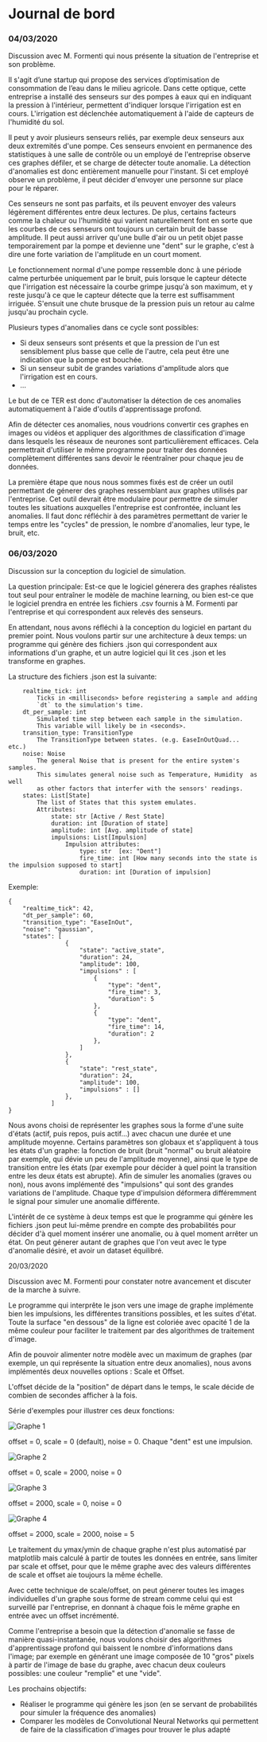 # Journal de bord

### 04/03/2020

Discussion avec M. Formenti qui nous présente la situation de l'entreprise et son problème.

Il s'agit d’une startup qui propose des services d’optimisation de consommation de l’eau dans le milieu agricole. Dans cette optique, cette entreprise a installé des senseurs sur des pompes à eaux qui en indiquant la pression à l'intérieur, permettent d'indiquer lorsque l'irrigation est en cours. L'irrigation est déclenchée automatiquement à l'aide de capteurs de l'humidité du sol. 

Il peut y avoir plusieurs senseurs reliés, par exemple deux senseurs aux deux extremités d'une pompe. Ces senseurs envoient en permanence des statistiques à une salle de contrôle ou un employé de l'entreprise observe ces graphes défiler, et se charge de détecter toute anomalie. La détection d'anomalies est donc entièrement manuelle pour l'instant. Si cet employé observe un problème, il peut décider d'envoyer une personne sur place pour le réparer.

Ces senseurs ne sont pas parfaits, et ils peuvent envoyer des valeurs légèrement différentes entre deux lectures. De plus, certains facteurs comme la chaleur ou l'humidité qui varient naturellement font en sorte que les courbes de ces senseurs ont toujours un certain bruit de basse amplitude. Il peut aussi arriver qu'une bulle d'air ou un petit objet passe temporairement par la pompe et devienne une "dent" sur le graphe, c'est à dire une forte variation de l'amplitude en un court moment.

Le fonctionnement normal d'une pompe ressemble donc à une période calme perturbée uniquement par le bruit, puis lorsque le capteur détecte que l'irrigation est nécessaire la courbe grimpe jusqu'à son maximum, et y reste jusqu'à ce que le capteur détecte que la terre est suffisamment irriguée. S'ensuit une chute brusque de la pression puis un retour au calme jusqu'au prochain cycle.

Plusieurs types d'anomalies dans ce cycle sont possibles:

 - Si deux senseurs sont présents et que la pression de l'un est sensiblement plus basse que celle de l'autre, cela peut être une indication que la pompe est bouchée.
 - Si un senseur subit de grandes variations d'amplitude alors que l'irrigation est en cours.
 - ...

Le but de ce TER est donc d'automatiser la détection de ces anomalies automatiquement à l'aide d'outils d'apprentissage profond.

Afin de détecter ces anomalies, nous voudrions convertir ces graphes en images ou vidéos et appliquer des algorithmes de classification d'image dans lesquels les réseaux de neurones sont particulièrement efficaces. Cela permettrait d'utiliser le même programme pour traiter des données complètement différentes sans devoir le réentraîner pour chaque jeu de données.

La première étape que nous nous sommes fixés est de créer un outil permettant de génerer des graphes ressemblant aux graphes utilisés par l'entreprise. Cet outil devrait être modulaire pour permettre de simuler toutes les situations auxquelles l'entreprise est confrontée, incluant les anomalies. Il faut donc réfléchir à des paramètres permettant de varier le temps entre les "cycles" de pression, le nombre d'anomalies, leur type, le bruit, etc.

### 06/03/2020



Discussion sur la conception du logiciel de simulation.

La question principale: Est-ce que le logiciel génerera des graphes réalistes tout seul pour entraîner le modèle de machine learning, ou bien est-ce que le logiciel prendra en entrée les fichiers .csv fournis à M. Formenti par l'entreprise et qui correspondent aux relevés des senseurs.

En attendant, nous avons réfléchi à la conception du logiciel en partant du premier point. Nous voulons partir sur une architecture à deux temps: un programme qui génère des fichiers .json qui correspondent aux informations d'un graphe, et un autre logiciel qui lit ces .json et les transforme en graphes.

La structure des fichiers .json est la suivante:

		realtime_tick: int
            Ticks in <milliseconds> before registering a sample and adding
            `dt` to the simulation's time.
        dt_per_sample: int
            Simulated time step between each sample in the simulation.
            This variable will likely be in <seconds>.
        transition_type: TransitionType
            The TransitionType between states. (e.g. EaseInOutQuad... etc.)
        noise: Noise
            The general Noise that is present for the entire system's samples.
            This simulates general noise such as Temperature, Humidity  as well
            as other factors that interfer with the sensors' readings.
        states: List[State]
            The list of States that this system emulates.
            Attributes: 
	            state: str [Active / Rest State]
			    duration: int [Duration of state]
			    amplitude: int [Avg. amplitude of state]
			    impulsions: List[Impulsion]
			    	Impulsion attributes:
					    type: str  [ex: "Dent"]
					    fire_time: int [How many seconds into the state is the impulsion supposed to start]
					    duration: int [Duration of impulsion]

Exemple:

	{
		"realtime_tick": 42,
		"dt_per_sample": 60,
		"transition_type": "EaseInOut",
		"noise": "gaussian",
		"states": [
					{
						"state": "active_state",
						"duration": 24,
						"amplitude": 100,
						"impulsions" : [
							{
								"type": "dent",
								"fire_time": 3,
								"duration": 5
							},
							{
								"type": "dent",
								"fire_time": 14,
								"duration": 2
							},
						]
					},
					{
						"state": "rest_state",
						"duration": 24,
						"amplitude": 100,
						"impulsions" : []
					},
				]
	}

Nous avons choisi de représenter les graphes sous la forme d'une suite d'états (actif, puis repos, puis actif...) avec chacun une durée et une amplitude moyenne.
Certains paramètres son globaux et s'appliquent à tous les états d'un graphe: la fonction de bruit (bruit "normal" ou bruit aléatoire par exemple, qui dévie un peu de l'amplitude moyenne), ainsi que le type de transition entre les états (par exemple pour décider à quel point la transition entre les deux états est abrupte). Afin de simuler les anomalies (graves ou non), nous avons implémenté des "impulsions" qui sont des grandes variations de l'amplitude. Chaque type d'impulsion déformera différemment le signal pour simuler une anomalie différente.

L'intérêt de ce système à deux temps est que le programme qui génère les fichiers .json peut lui-même prendre en compte des probabilités pour décider d'à quel moment insérer une anomalie, ou à quel moment arrêter un état. On peut génerer autant de graphes que l'on veut avec le type d'anomalie désiré, et avoir un dataset équilibré.

20/03/2020


Discussion avec M. Formenti pour constater notre avancement et discuter de la marche à suivre.

Le programme qui interprête le json vers une image de graphe implémente bien les impulsions, les différentes transitions possibles, et les suites d'état. Toute la surface "en dessous" de la ligne est coloriée avec opacité 1 de la même couleur pour faciliter le traitement par des algorithmes de traitement d'image.

Afin de pouvoir alimenter notre modèle avec un maximum de graphes (par exemple, un qui représente la situation entre deux anomalies), nous avons implémentés deux nouvelles options : Scale et Offset.

L'offset décide de la "position" de départ dans le temps, le scale décide de combien de secondes afficher à la fois.

Série d'exemples pour illustrer ces deux fonctions:

![Graphe 1](https://i.imgur.com/5zNGcO2.png)

offset = 0, scale = 0 (default), noise = 0. Chaque "dent" est une impulsion.

![Graphe 2](https://i.imgur.com/Dvgafj2.png)

offset = 0, scale = 2000, noise = 0

![Graphe 3](https://i.imgur.com/NxLtvLR.png)

offset = 2000, scale = 0, noise = 0

![Graphe 4](https://i.imgur.com/gafReV3.png)

offset = 2000, scale = 2000, noise = 5

Le traitement du ymax/ymin de chaque graphe n'est plus automatisé par matplotlib mais calculé à partir de toutes les données en entrée, sans limiter par scale et offset, pour que le même graphe avec des valeurs différentes de scale et offset aie toujours la même échelle.

Avec cette technique de scale/offset, on peut génerer toutes les images individuelles d'un graphe sous forme de stream comme celui qui est surveillé par l'entreprise, en donnant à chaque fois le même graphe en entrée avec un offset incrémenté.

Comme l'entreprise a besoin que la détection d'anomalie se fasse de manière quasi-instantanée, nous voulons choisir des algorithmes d'apprentissage profond qui baissent le nombre d'informations dans l'image; par exemple en générant une image composée de 10 "gros" pixels à partir de l'image de base du graphe, avec chacun deux couleurs possibles: une couleur "remplie" et une "vide".

Les prochains objectifs:
* Réaliser le programme qui génère les json (en se servant de probabilités pour simuler la fréquence des anomalies)
* Comparer les modèles de Convolutional Neural Networks qui permettent de faire de la classification d'images pour trouver le plus adapté

